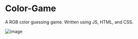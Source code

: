 # Color-Game
A RGB color guessing game. Written using JS, HTML, and CSS.

![image](https://user-images.githubusercontent.com/32582369/39542532-d35219c2-4e16-11e8-85c5-bd30217de385.png)
